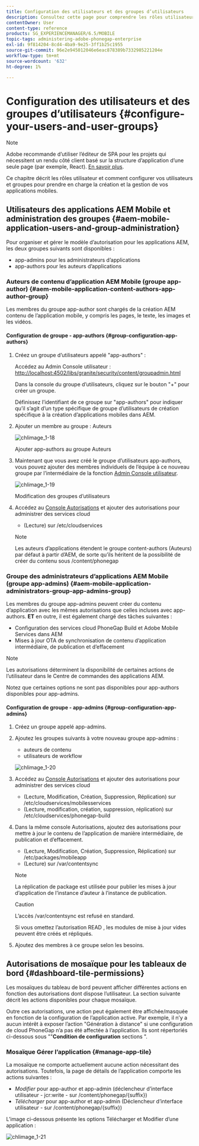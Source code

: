 ```yaml
---
title: Configuration des utilisateurs et des groupes d’utilisateurs
description: Consultez cette page pour comprendre les rôles utilisateur et comment configurer vos utilisateurs et groupes afin de prendre en charge la création et la gestion de vos applications mobiles.
contentOwner: User
content-type: reference
products: SG_EXPERIENCEMANAGER/6.5/MOBILE
topic-tags: administering-adobe-phonegap-enterprise
exl-id: 9f814204-8cd4-4ba9-9e25-3ff1b25c1955
source-git-commit: 96e2e945012046e6eac878389b7332985221204e
workflow-type: tm+mt
source-wordcount: '632'
ht-degree: 1%

---
```


# Configuration des utilisateurs et des groupes d’utilisateurs {#configure-your-users-and-user-groups}

>[!NOTE]
>
>Adobe recommande d’utiliser l’éditeur de SPA pour les projets qui nécessitent un rendu côté client basé sur la structure d’application d’une seule page (par exemple, React). [En savoir plus](/help/sites-developing/spa-overview.md).

Ce chapitre décrit les rôles utilisateur et comment configurer vos utilisateurs et groupes pour prendre en charge la création et la gestion de vos applications mobiles.

## Utilisateurs des applications AEM Mobile et administration des groupes {#aem-mobile-application-users-and-group-administration}

Pour organiser et gérer le modèle d’autorisation pour les applications AEM, les deux groupes suivants sont disponibles :

* app-admins pour les administrateurs d’applications
* app-authors pour les auteurs d’applications

### Auteurs de contenu d’application AEM Mobile (groupe app-author) {#aem-mobile-application-content-authors-app-author-group}

Les membres du groupe app-author sont chargés de la création AEM contenu de l’application mobile, y compris les pages, le texte, les images et les vidéos.

#### Configuration de groupe - app-authors {#group-configuration-app-authors}

1. Créez un groupe d’utilisateurs appelé &quot;app-authors&quot; :

   Accédez au Admin Console utilisateur : [http://localhost:4502/libs/granite/security/content/groupadmin.html](http://localhost:4502/libs/granite/security/content/groupadmin.html)

   Dans la console du groupe d’utilisateurs, cliquez sur le bouton &quot;+&quot; pour créer un groupe.

   Définissez l’identifiant de ce groupe sur &quot;app-authors&quot; pour indiquer qu’il s’agit d’un type spécifique de groupe d’utilisateurs de création spécifique à la création d’applications mobiles dans AEM.

1. Ajouter un membre au groupe : Auteurs

   ![chlimage_1-18](assets/chlimage_1-18.png)

   Ajouter app-authors au groupe Auteurs

1. Maintenant que vous avez créé le groupe d’utilisateurs app-authors, vous pouvez ajouter des membres individuels de l’équipe à ce nouveau groupe par l’intermédiaire de la fonction [Admin Console utilisateur](http://localhost:4502/libs/granite/security/content/useradmin.md).

   ![chlimage_1-19](assets/chlimage_1-19.png)

   Modification des groupes d’utilisateurs

1. Accédez au [Console Autorisations](http://localhost:4502/useradmin) et ajouter des autorisations pour administrer des services cloud

   * (Lecture) sur /etc/cloudservices

   >[!NOTE]
   >
   >Les auteurs d’applications étendent le groupe content-authors (Auteurs) par défaut à partir d’AEM, de sorte qu’ils héritent de la possibilité de créer du contenu sous /content/phonegap

### Groupe des administrateurs d’applications AEM Mobile (groupe app-admins) {#aem-mobile-application-administrators-group-app-admins-group}

Les membres du groupe app-admins peuvent créer du contenu d’application avec les mêmes autorisations que celles incluses avec app-authors. **ET** en outre, il est également chargé des tâches suivantes :

* Configuration des services cloud PhoneGap Build et Adobe Mobile Services dans AEM
* Mises à jour OTA de synchronisation de contenu d’application intermédiaire, de publication et d’effacement

>[!NOTE]
>
>Les autorisations déterminent la disponibilité de certaines actions de l’utilisateur dans le Centre de commandes des applications AEM.
>
>Notez que certaines options ne sont pas disponibles pour app-authors disponibles pour app-admins.

#### Configuration de groupe - app-admins {#group-configuration-app-admins}

1. Créez un groupe appelé app-admins.
1. Ajoutez les groupes suivants à votre nouveau groupe app-admins :

   * auteurs de contenu
   * utilisateurs de workflow

   ![chlimage_1-20](assets/chlimage_1-20.png)

1. Accédez au [Console Autorisations](http://localhost:4502/useradmin) et ajouter des autorisations pour administrer des services cloud

   * (Lecture, Modification, Création, Suppression, Réplication) sur /etc/cloudservices/mobilesservices
   * (Lecture, modification, création, suppression, réplication) sur /etc/cloudservices/phonegap-build

1. Dans la même console Autorisations, ajoutez des autorisations pour mettre à jour le contenu de l’application de manière intermédiaire, de publication et d’effacement.

   * (Lecture, Modification, Création, Suppression, Réplication) sur /etc/packages/mobileapp
   * (Lecture) sur /var/contentsync

   >[!NOTE]
   >
   >La réplication de package est utilisée pour publier les mises à jour d’application de l’instance d’auteur à l’instance de publication.

   >[!CAUTION]
   >
   >L’accès /var/contentsync est refusé en standard.
   >
   >Si vous omettez l’autorisation READ , les modules de mise à jour vides peuvent être créés et répliqués.

1. Ajoutez des membres à ce groupe selon les besoins.

## Autorisations de mosaïque pour les tableaux de bord {#dashboard-tile-permissions}

Les mosaïques du tableau de bord peuvent afficher différentes actions en fonction des autorisations dont dispose l’utilisateur. La section suivante décrit les actions disponibles pour chaque mosaïque.

Outre ces autorisations, une action peut également être affichée/masquée en fonction de la configuration de l’application active. Par exemple, il n’y a aucun intérêt à exposer l’action &quot;Génération à distance&quot; si une configuration de cloud PhoneGap n’a pas été affectée à l’application. Ils sont répertoriés ci-dessous sous &quot;&quot;**Condition de configuration** sections &quot;.

### Mosaïque Gérer l’application {#manage-app-tile}

La mosaïque ne comporte actuellement aucune action nécessitant des autorisations. Toutefois, la page de détails de l’application comporte les actions suivantes :

* *Modifier* pour app-author et app-admin (déclencheur d’interface utilisateur - jcr:write - sur /content/phonegap/{suffix})
* *Télécharger* pour app-author et app-admin (Déclencheur d’interface utilisateur - sur /content/phonegap/{suffix})

L’image ci-dessous présente les options Télécharger et Modifier d’une application :

![chlimage_1-21](assets/chlimage_1-21.png)

